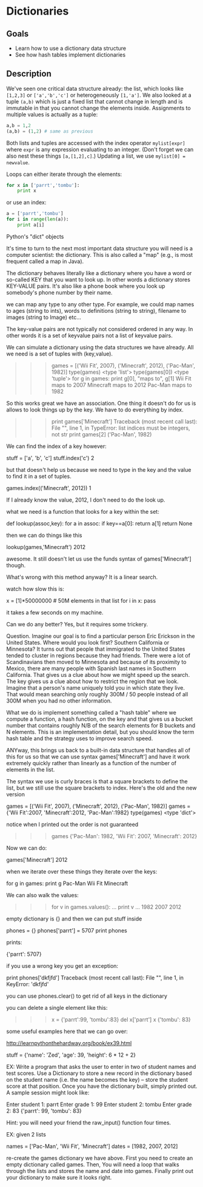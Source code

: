 # Dictionaries

## Goals

* Learn how to use a dictionary data structure
* See how hash tables implement dictionaries

## Description

We've seen one critical data structure already: the list, which looks like `[1,2,3]` or `['a','b','c']` or heterogeneously `[1,'a']`.  We also looked at a tuple `(a,b)` which is just a fixed list that cannot change in length and is immutable in that you cannot change the elements inside.  Assignments to multiple values is actually as a tuple:

```python
a,b = 1,2
(a,b) = (1,2) # same as previous
```

Both lists and tuples are accessed with the index operator `mylist[expr]` where `expr` is any expression evaluating to an integer. (Don't forget we can also nest these things `[a,[1,2],c]`.) Updating a list, we use `mylist[0] = newvalue`.

Loops can either iterate through the elements:

```python
for x in ['parrt','tombu']:
	print x
```

or use an index:

```python
a = ['parrt','tombu']
for i in range(len(a)):
	print a[i]
```


Python's "dict" objects

It's time to turn to the next most important data structure you will need is a computer scientist: the dictionary. This is also called a "map" (e.g., is most frequent called a map in Java).

The dictionary behaves literally like a dictionary where you have a word or so-called KEY that you want to look up. In other words a dictionary stores KEY-VALUE pairs. It's also like a phone book where you look up somebody's phone number by their name.

we can map any type to any other type. For example, we could map names to ages (string to ints),  words to definitions (string to string), filename to images (string to Image) etc...

The key-value pairs are not typically not considered ordered in any way. In other words it is a set of keyvalue pairs not a list of keyvalue pairs.

We can simulate a dictionary using the data structures we have already. All we need is a set of tuples with (key,value).

>>> games = [('Wii Fit', 2007), ('Minecraft', 2012), ('Pac-Man', 1982)]
>>> type(games)
<type 'list'>
>>> type(games[0])
<type 'tuple'>
for g in games:
     print g[0], "maps to", g[1]
Wii Fit maps to 2007
Minecraft maps to 2012
Pac-Man maps to 1982

So this works great we have an association. One thing it doesn't do for us is allows to look things up by the key. We have to do everything by index.

>>> print games['Minecraft']
Traceback (most recent call last):
  File "<stdin>", line 1, in <module>
TypeError: list indices must be integers, not str
>>> print games[2]
('Pac-Man', 1982)

We can find the index of a key however:

stuff = ['a', 'b', 'c']
stuff.index('c')
2

but that doesn't help us because we need to type in the key and the value to find it in a set of tuples.

games.index(('Minecraft', 2012))
1

If I already know the value, 2012, I don't need to do the look up.

what we need is a function that looks for a key within the set:

def lookup(assoc,key):
	for a in assoc:
		if key==a[0]:
			return a[1]
	return None

 then we can do things like this

lookup(games,'Minecraft')
2012

awesome.  It still doesn't let us use the funds syntax of games['Minecraft'] though.

What's wrong with this method anyway? It is a linear search. 

watch how slow this is:

x = [1]*50000000 # 50M elements in that list
for i in x:
     pass

it takes a few seconds on my machine.

Can we do any better? Yes, but it requires some trickery.

Question. Imagine our goal is to find a particular person Eric Erickson in the United States. Where would you look first? Southern California or Minnesota? It turns out that people that immigrated to the United States tended to cluster in regions because they had friends. There were a lot of Scandinavians then moved to Minnesota and because of its proximity to Mexico, there are many people with Spanish last names in Southern California. That gives us a clue about how we might speed up the search.  The key gives us a clue about how to restrict the region that we look. Imagine that a person's name uniquely told you in which state they live. That would mean searching only roughly 300M / 50 people instead of all 300M when you had no other information.

What we do is implement something called a "hash table" where we compute a function, a hash function, on the key and that gives us a bucket number that contains roughly N/B of the search elements for B buckets and N elements. This is an implementation detail, but you should know the term hash table and the strategy uses to improve search speed.

ANYway, this brings us back to a built-in data structure that handles all of this for us so that we can use syntax games['Minecraft'] and have it work extremely quickly rather than linearly as a function of the number of elements in the list.

The syntax we use is curly braces is that a square  brackets to define the list, but we still use the square brackets to index. Here's the old and the new version

games = [('Wii Fit', 2007), ('Minecraft', 2012), ('Pac-Man', 1982)]
games = {'Wii Fit':2007, 'Minecraft':2012, 'Pac-Man':1982}
type(games)
<type 'dict'>

notice when I printed out the order is not guaranteed

>>> games
{'Pac-Man': 1982, 'Wii Fit': 2007, 'Minecraft': 2012}


Now we can do:

games['Minecraft']
2012

when we iterate over these things they iterate over the keys:

for g in games:
	print g
Pac-Man
Wii Fit
Minecraft

 We can also walk the values:

>>> for v in games.values():
...     print v
... 
1982
2007
2012


empty dictionary is {} and then we can put stuff inside

phones = {}
phones['parrt'] = 5707
print phones

prints:

{'parrt': 5707}

 if you use a wrong key you get an exception:

print phones['dkfjfd']
Traceback (most recent call last):
  File "<stdin>", line 1, in <module>
KeyError: 'dkfjfd'

you can use phones.clear() to get rid of all keys in the dictionary

you can delete a single element like this:

>>> x = {'parrt':99, 'tombu':83}
>>> del x['parrt']
>>> x
{'tombu': 83}

some useful examples here that we can go over:

http://learnpythonthehardway.org/book/ex39.html

stuff = {'name': 'Zed', 'age': 39, 'height': 6 * 12 + 2}

EX: Write a program that asks the user to enter in two of student names and test scores. Use a Dictionary to store a new record in the dictionary based on the student name (i.e. the name becomes the key) – store the student score at that position.  Once you have the dictionary built, simply printed out.  A sample session might look like:

Enter student 1: parrt
Enter grade 1: 99
Enter student 2: tombu
Enter grade 2: 83
{'parrt': 99, 'tombu': 83}

Hint: you will need your friend the raw_input() function four times.

EX: given 2 lists

names = ['Pac-Man', 'Wii Fit', 'Minecraft']
dates = [1982, 2007, 2012]

re-create the games dictionary we have above. First you need to create an empty dictionary called games. Then, You will need a loop that walks through the lists and stores the name and date into games. Finally print out your dictionary to make sure it looks right.
